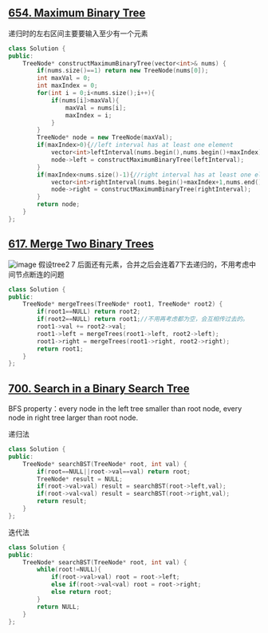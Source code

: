 ## [654. Maximum Binary Tree](https://leetcode.cn/problems/maximum-binary-tree/)
递归时的左右区间主要要输入至少有一个元素
```CPP
class Solution {
public:
    TreeNode* constructMaximumBinaryTree(vector<int>& nums) {
        if(nums.size()==1) return new TreeNode(nums[0]);
        int maxVal = 0;
        int maxIndex = 0;
        for(int i = 0;i<nums.size();i++){
            if(nums[i]>maxVal){
                maxVal = nums[i];
                maxIndex = i;
            }
        }
        TreeNode* node = new TreeNode(maxVal);
        if(maxIndex>0){//left interval has at least one element
            vector<int>leftInterval(nums.begin(),nums.begin()+maxIndex);
            node->left = constructMaximumBinaryTree(leftInterval);
        }
        if(maxIndex<nums.size()-1){//right interval has at least one element
            vector<int>rightInterval(nums.begin()+maxIndex+1,nums.end());
            node->right = constructMaximumBinaryTree(rightInterval);
        }
        return node;
    }
};
```

## [617. Merge Two Binary Trees](https://leetcode.cn/problems/merge-two-binary-trees/)
![image](https://github.com/YunfanLing/YunfanLing.github.io/assets/102476857/09a7a098-189c-4490-be3e-81897ce8bf94)
假设tree2 7 后面还有元素，合并之后会连着7下去递归的，不用考虑中间节点断连的问题
```CPP
class Solution {
public:
    TreeNode* mergeTrees(TreeNode* root1, TreeNode* root2) {
        if(root1==NULL) return root2;
        if(root2==NULL) return root1;//不用再考虑都为空，会互相传过去的。
        root1->val += root2->val;
        root1->left = mergeTrees(root1->left, root2->left);
        root1->right = mergeTrees(root1->right, root2->right); 
        return root1;
    }
};
```

## [700. Search in a Binary Search Tree](https://leetcode.cn/problems/search-in-a-binary-search-tree/description/)
BFS property：every node in the left tree smaller than root node, every node in right tree larger than root node.

递归法
```CPP
class Solution {
public:
    TreeNode* searchBST(TreeNode* root, int val) {
        if(root==NULL||root->val==val) return root;
        TreeNode* result = NULL;
        if(root->val>val) result = searchBST(root->left,val);
        if(root->val<val) result = searchBST(root->right,val);
        return result;
    }
};
```

迭代法
```CPP
class Solution {
public:
    TreeNode* searchBST(TreeNode* root, int val) {
        while(root!=NULL){
            if(root->val>val) root = root->left;
            else if(root->val<val) root = root->right;
            else return root;
        }
        return NULL;
    }
};
```


